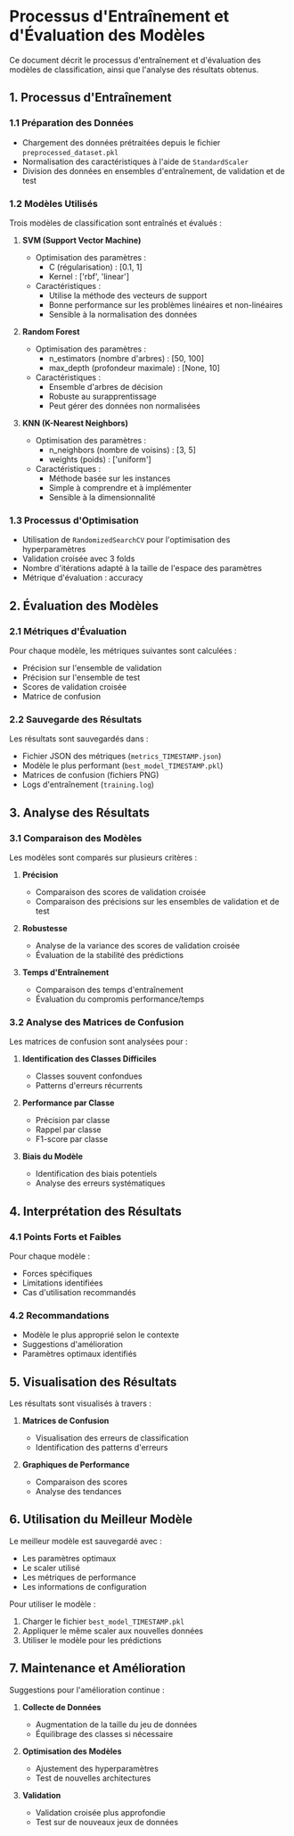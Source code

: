 # Processus d'Entraînement et d'Évaluation des Modèles

Ce document décrit le processus d'entraînement et d'évaluation des modèles de classification, ainsi que l'analyse des résultats obtenus.

## 1. Processus d'Entraînement

### 1.1 Préparation des Données
- Chargement des données prétraitées depuis le fichier `preprocessed_dataset.pkl`
- Normalisation des caractéristiques à l'aide de `StandardScaler`
- Division des données en ensembles d'entraînement, de validation et de test

### 1.2 Modèles Utilisés
Trois modèles de classification sont entraînés et évalués :

1. **SVM (Support Vector Machine)**
   - Optimisation des paramètres :
     - C (régularisation) : [0.1, 1]
     - Kernel : ['rbf', 'linear']
   - Caractéristiques :
     - Utilise la méthode des vecteurs de support
     - Bonne performance sur les problèmes linéaires et non-linéaires
     - Sensible à la normalisation des données

2. **Random Forest**
   - Optimisation des paramètres :
     - n_estimators (nombre d'arbres) : [50, 100]
     - max_depth (profondeur maximale) : [None, 10]
   - Caractéristiques :
     - Ensemble d'arbres de décision
     - Robuste au surapprentissage
     - Peut gérer des données non normalisées

3. **KNN (K-Nearest Neighbors)**
   - Optimisation des paramètres :
     - n_neighbors (nombre de voisins) : [3, 5]
     - weights (poids) : ['uniform']
   - Caractéristiques :
     - Méthode basée sur les instances
     - Simple à comprendre et à implémenter
     - Sensible à la dimensionnalité

### 1.3 Processus d'Optimisation
- Utilisation de `RandomizedSearchCV` pour l'optimisation des hyperparamètres
- Validation croisée avec 3 folds
- Nombre d'itérations adapté à la taille de l'espace des paramètres
- Métrique d'évaluation : accuracy

## 2. Évaluation des Modèles

### 2.1 Métriques d'Évaluation
Pour chaque modèle, les métriques suivantes sont calculées :
- Précision sur l'ensemble de validation
- Précision sur l'ensemble de test
- Scores de validation croisée
- Matrice de confusion

### 2.2 Sauvegarde des Résultats
Les résultats sont sauvegardés dans :
- Fichier JSON des métriques (`metrics_TIMESTAMP.json`)
- Modèle le plus performant (`best_model_TIMESTAMP.pkl`)
- Matrices de confusion (fichiers PNG)
- Logs d'entraînement (`training.log`)

## 3. Analyse des Résultats

### 3.1 Comparaison des Modèles
Les modèles sont comparés sur plusieurs critères :
1. **Précision**
   - Comparaison des scores de validation croisée
   - Comparaison des précisions sur les ensembles de validation et de test

2. **Robustesse**
   - Analyse de la variance des scores de validation croisée
   - Évaluation de la stabilité des prédictions

3. **Temps d'Entraînement**
   - Comparaison des temps d'entraînement
   - Évaluation du compromis performance/temps

### 3.2 Analyse des Matrices de Confusion
Les matrices de confusion sont analysées pour :
1. **Identification des Classes Difficiles**
   - Classes souvent confondues
   - Patterns d'erreurs récurrents

2. **Performance par Classe**
   - Précision par classe
   - Rappel par classe
   - F1-score par classe

3. **Biais du Modèle**
   - Identification des biais potentiels
   - Analyse des erreurs systématiques

## 4. Interprétation des Résultats

### 4.1 Points Forts et Faibles
Pour chaque modèle :
- Forces spécifiques
- Limitations identifiées
- Cas d'utilisation recommandés

### 4.2 Recommandations
- Modèle le plus approprié selon le contexte
- Suggestions d'amélioration
- Paramètres optimaux identifiés

## 5. Visualisation des Résultats

Les résultats sont visualisés à travers :
1. **Matrices de Confusion**
   - Visualisation des erreurs de classification
   - Identification des patterns d'erreurs

2. **Graphiques de Performance**
   - Comparaison des scores
   - Analyse des tendances

## 6. Utilisation du Meilleur Modèle

Le meilleur modèle est sauvegardé avec :
- Les paramètres optimaux
- Le scaler utilisé
- Les métriques de performance
- Les informations de configuration

Pour utiliser le modèle :
1. Charger le fichier `best_model_TIMESTAMP.pkl`
2. Appliquer le même scaler aux nouvelles données
3. Utiliser le modèle pour les prédictions

## 7. Maintenance et Amélioration

Suggestions pour l'amélioration continue :
1. **Collecte de Données**
   - Augmentation de la taille du jeu de données
   - Équilibrage des classes si nécessaire

2. **Optimisation des Modèles**
   - Ajustement des hyperparamètres
   - Test de nouvelles architectures

3. **Validation**
   - Validation croisée plus approfondie
   - Test sur de nouveaux jeux de données
